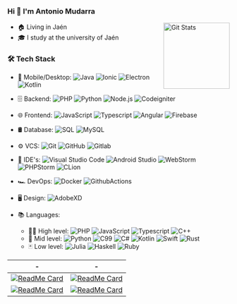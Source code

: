 ### Hi 👋 I'm Antonio Mudarra

<a href="https://github.com/nonodev96"><img alt="Git Stats" src="https://github-readme-stats.vercel.app/api?username=nonodev96&show_icons=true&theme=radical" align="right" height="150" /></a>

- 🏠 Living in Jaén
- 🎓 I study at the university of Jaén

### 🛠 Tech Stack

- 📱 Mobile/Desktop:
  ![Java](https://img.shields.io/badge/-Java-0A1A2F?style=flat&logo=Java&logoColor=FFF)
  ![Ionic](https://img.shields.io/badge/-Ionic-0A1A2F?style=flat&logo=Ionic)
  ![Electron](https://img.shields.io/badge/-Electron-0A1A2F?style=flat&logo=electron)
  ![Kotlin](https://img.shields.io/badge/-Kotlin-0A1A2F?style=flat&logo=Kotlin)

- 🗄 Backend:
  ![PHP](https://img.shields.io/badge/-PHP-0A1A2F?style=flat&logo=php)
  ![Python](https://img.shields.io/badge/-Python-0A1A2F?style=flat&logo=python)
  ![Node.js](https://img.shields.io/badge/-Node.js-0A1A2F?style=flat&logo=node.js)
  ![Codeigniter](https://img.shields.io/badge/-Codeigniter-0A1A2F?style=flat&logo=codeigniter)

- 🌐 Frontend:
  ![JavaScript](https://img.shields.io/badge/-JavaScript-0A1A2F?style=flat&logo=javascript)
  ![Typescript](https://img.shields.io/badge/-Typescript-0A1A2F?style=flat&logo=typescript)
  ![Angular](https://img.shields.io/badge/-Angular-0A1A2F?style=flat&logo=angular)
  ![Firebase](https://img.shields.io/badge/-Firebase-0A1A2F?style=flat&logo=firebase)

- 🛢 Database:
  ![SQL](https://img.shields.io/badge/-SQL-0A1A2F?style=flat&logo=sql&logoColor=00d8fd)
  ![MySQL](https://img.shields.io/badge/-MySQL-0A1A2F?style=flat&logo=mysql&logoColor=00d8fd)
  
- ⚙️ VCS:
  ![Git](https://img.shields.io/badge/-Git-0A1A2F?style=flat&logo=git)
  ![GitHub](https://img.shields.io/badge/-GitHub-0A1A2F?style=flat&logo=github)
  ![Gitlab](https://img.shields.io/badge/-Gitlab-0A1A2F?style=flat&logo=gitlab)

- 🔧 IDE's:
  ![Visual Studio Code](https://img.shields.io/badge/-Visual%20Studio%20Code-0A1A2F?style=flat&logo=visual-studio-code&logoColor=007ACC)
  ![Android Studio](https://img.shields.io/badge/-Android%20Studio%20Code-0A1A2F?style=flat&logo=android-studio)
  ![WebStorm](https://img.shields.io/badge/-WebStorm-0A1A2F?style=flat&logo=webstorm)
  ![PHPStorm](https://img.shields.io/badge/-PHPStorm-0A1A2F?style=flat&logo=phpstorm)
  ![CLion](https://img.shields.io/badge/-CLion-0A1A2F?style=flat&logo=clion)

- 🏎 DevOps:
  ![Docker](https://img.shields.io/badge/-Docker-0A1A2F?style=flat&logo=docker)
  ![GithubActions](https://img.shields.io/badge/-GithubActions-0A1A2F?style=flat&logo=github)

- 🖥 Design:
  ![AdobeXD](https://img.shields.io/badge/-AdobeXD-0A1A2F?style=flat&logo=adobe-xd)
  
- 📚 Languages:
  - 🧙🏻 High level:
  ![PHP](https://img.shields.io/badge/-PHP-0A1A2F?style=flat&logo=PHP)
  ![JavaScript](https://img.shields.io/badge/-JavaScript-0A1A2F?style=flat&logo=JavaScript)
  ![Typescript](https://img.shields.io/badge/-Typescript-0A1A2F?style=flat&logo=typescript)
  ![C++](https://img.shields.io/badge/-C++-0A1A2F?style=flat&logo=cplusplus)
  - 🔮 Mid level:
  ![Python](https://img.shields.io/badge/-Python-0A1A2F?style=flat&logo=Python)
  ![C99](https://img.shields.io/badge/-C99-0A1A2F?style=flat&logo=C)
  ![C#](https://img.shields.io/badge/-CSharp-0A1A2F?style=flat&logo=csharp)
  ![Kotlin](https://img.shields.io/badge/-Kotlin-0A1A2F?style=flat&logo=Kotlin)
  ![Swift](https://img.shields.io/badge/-Swift-0A1A2F?style=flat&logo=Swift)
  ![Rust](https://img.shields.io/badge/-Rust-0A1A2F?style=flat&logo=Rust)
  - 🃏 Low level:
  ![Julia](https://img.shields.io/badge/-Julia-0A1A2F?style=flat&logo=Julia)
  ![Haskell](https://img.shields.io/badge/-Haskell-0A1A2F?style=flat&logo=Haskell)
  ![Ruby](https://img.shields.io/badge/-Ruby-0A1A2F?style=flat&logo=Ruby)


| - | - |
| ------------- | ------------- |
| [![ReadMe Card](https://github-readme-stats.vercel.app/api/pin/?username=nonodev96&repo=relife)](https://github.com/nonodev96/relife)     | [![ReadMe Card](https://github-readme-stats.vercel.app/api/pin/?username=nonodev96&repo=relife-cloud)](https://github.com/nonodev96/relife-cloud)     |
| [![ReadMe Card](https://github-readme-stats.vercel.app/api/pin/?username=nonodev96&repo=THUMDER)](https://github.com/nonodev96/THUMDER)   | [![ReadMe Card](https://github-readme-stats.vercel.app/api/pin/?username=nonodev96&repo=THUMDER-server)](https://github.com/nonodev96/THUMDER-server) |

